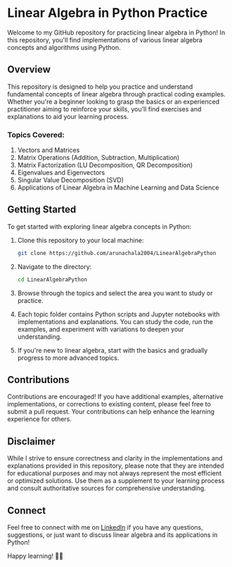 # Linear Algebra in Python Practice

Welcome to my GitHub repository for practicing linear algebra in Python! In this repository, you'll find implementations of various linear algebra concepts and algorithms using Python.

## Overview

This repository is designed to help you practice and understand fundamental concepts of linear algebra through practical coding examples. Whether you're a beginner looking to grasp the basics or an experienced practitioner aiming to reinforce your skills, you'll find exercises and explanations to aid your learning process.

### Topics Covered:

1. Vectors and Matrices
2. Matrix Operations (Addition, Subtraction, Multiplication)
3. Matrix Factorization (LU Decomposition, QR Decomposition)
4. Eigenvalues and Eigenvectors
5. Singular Value Decomposition (SVD)
6. Applications of Linear Algebra in Machine Learning and Data Science

## Getting Started

To get started with exploring linear algebra concepts in Python:

1. Clone this repository to your local machine:

    ```bash
    git clone https://github.com/arunachala2004/LinearAlgebraPython
    ```

2. Navigate to the directory:

    ```bash
    cd LinearAlgebraPython
    ```

3. Browse through the topics and select the area you want to study or practice.

4. Each topic folder contains Python scripts and Jupyter notebooks with implementations and explanations. You can study the code, run the examples, and experiment with variations to deepen your understanding.

5. If you're new to linear algebra, start with the basics and gradually progress to more advanced topics.

## Contributions

Contributions are encouraged! If you have additional examples, alternative implementations, or corrections to existing content, please feel free to submit a pull request. Your contributions can help enhance the learning experience for others.

## Disclaimer

While I strive to ensure correctness and clarity in the implementations and explanations provided in this repository, please note that they are intended for educational purposes and may not always represent the most efficient or optimized solutions. Use them as a supplement to your learning process and consult authoritative sources for comprehensive understanding.

## Connect

Feel free to connect with me on [LinkedIn](https://www.linkedin.com/in/arunachala2004) if you have any questions, suggestions, or just want to discuss linear algebra and its applications in Python!

Happy learning! 🧮🐍
